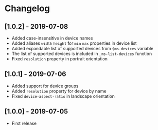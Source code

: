 # Changelog

## [1.0.2] - 2019-07-08

* Added case-insensitive in device names
* Added aliases `width` `height` for `min` `max` properties in device list
* Added expandable list of supported devices from `$ms-devices` variable
* The list of supported devices is included in `_ms-list-devices` function
* Fixed `resolution` property in portrait orientation

## [1.0.1] - 2019-07-06

* Added support for device groups
* Added `resolution` property for device by name
* Fixed `device-aspect-ratio` in landscape orientation

## [1.0.0] - 2019-07-05

* First release